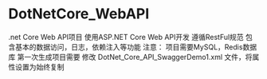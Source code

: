 # DotNetCore_WebAPI
.net Core Web API项目
使用ASP.NET Core Web API开发
遵循RestFul规范
包含基本的数据访问，日志，依赖注入等功能
注意：
项目需要MySQL，Redis数据库
第一次生成项目需要 修改 DotNet_Core_API_SwaggerDemo1.xml 文件，将属性设置为始终复制

